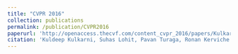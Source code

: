```yaml
---
title: "CVPR 2016"
collection: publications
permalink: /publication/CVPR2016
paperurl: 'http://openaccess.thecvf.com/content_cvpr_2016/papers/Kulkarni_ReconNet_Non-Iterative_Reconstruction_CVPR_2016_paper.pdf'
citation: 'Kuldeep Kulkarni, Suhas Lohit, Pavan Turaga, Ronan Kerviche and Amit Ashok (2016). &quot;ReconNet: Non-iterative Reconstruction of Images from Compressively Sensed Measurements&quot; <i>CVPR</i>.'
---
```


